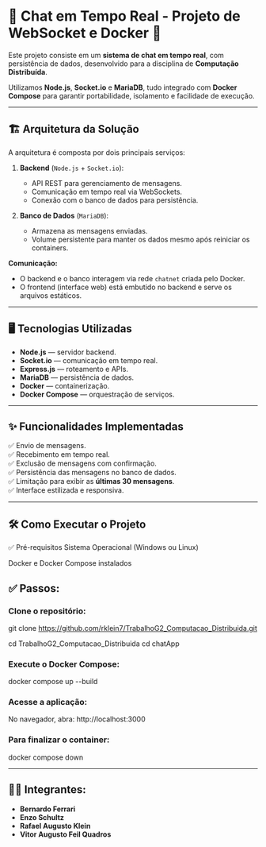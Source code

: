 # 💬 Chat em Tempo Real - Projeto de WebSocket e Docker 🐳 

Este projeto consiste em um **sistema de chat em tempo real**, com persistência de dados, desenvolvido para a disciplina de **Computação Distribuída**.

Utilizamos **Node.js**, **Socket.io** e **MariaDB**, tudo integrado com **Docker Compose** para garantir portabilidade, isolamento e facilidade de execução.

---

## 🏗️ Arquitetura da Solução

A arquitetura é composta por dois principais serviços:

1. **Backend** (`Node.js` + `Socket.io`):
   - API REST para gerenciamento de mensagens.
   - Comunicação em tempo real via WebSockets.
   - Conexão com o banco de dados para persistência.

2. **Banco de Dados** (`MariaDB`):
   - Armazena as mensagens enviadas.
   - Volume persistente para manter os dados mesmo após reiniciar os containers.

**Comunicação:**

- O backend e o banco interagem via rede `chatnet` criada pelo Docker.
- O frontend (interface web) está embutido no backend e serve os arquivos estáticos.

---

## 🖥️ Tecnologias Utilizadas

- **Node.js** — servidor backend.
- **Socket.io** — comunicação em tempo real.
- **Express.js** — roteamento e APIs.
- **MariaDB** — persistência de dados.
- **Docker** — containerização.
- **Docker Compose** — orquestração de serviços.

---

## ✨ Funcionalidades Implementadas

✅ Envio de mensagens.  
✅ Recebimento em tempo real.  
✅ Exclusão de mensagens com confirmação.  
✅ Persistência das mensagens no banco de dados.  
✅ Limitação para exibir as **últimas 30 mensagens**.  
✅ Interface estilizada e responsiva.

---

## 🛠️ Como Executar o Projeto
✅ Pré-requisitos
Sistema Operacional (Windows ou Linux)

Docker e Docker Compose instalados

## ✅ Passos:
### Clone o repositório:

git clone https://github.com/rklein7/TrabalhoG2_Computacao_Distribuida.git

cd TrabalhoG2_Computacao_Distribuida
cd chatApp
### Execute o Docker Compose:

docker compose up --build

### Acesse a aplicação:

No navegador, abra:
http://localhost:3000

### Para finalizar o container:

docker compose down

---

## 🧑‍💻  Integrantes:

- **Bernardo Ferrari** 
- **Enzo Schultz** 
- **Rafael Augusto Klein**
- **Vitor Augusto Feil Quadros** 
